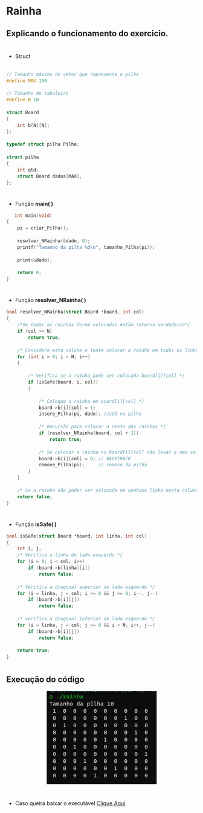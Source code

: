 # Rainha

## Explicando o funcionamento do exercicio.
#
- Struct

```c
   
// Tamanho máximo do vetor que representa a pilha
#define MAX 100

// Tamanho do tabuleiro
#define N 10

struct Board
{
    int b[N][N];
};

typedef struct pilha Pilha;

struct pilha
{
    int qtd;
    struct Board dados[MAX];
};

```
#
- Função **main( )**



```c
   int main(void)
{
    pi = criar_Pilha();

    resolver_NRainha(&dado, 0);
    printf("Tamanho da pilha %d\n", tamanho_Pilha(pi));

    print(&dado);

    return 0;
}
```
#
- Função **resolver_NRainha( )**

```c
bool resolver_NRainha(struct Board *board, int col)
{
    /*Se todas as rainhas forem colocadas então retorna verdadeiro*/
    if (col >= N)
        return true;

    /* Considere esta coluna e tente colocar a rainha em todas as linhas, uma por uma */
    for (int i = 0; i < N; i++)
    {

        /* Verifica se a rainha pode ser colocada board[i][col] */
        if (isSafe(board, i, col))
        {

            /* Coloque a rainha em board[i][col] */
            board->b[i][col] = 1;
            insere_Pilha(pi, dado); //add na pilha

            /* Recursão para colocar o resto das rainhas */
            if (resolver_NRainha(board, col + 1))
                return true;

            /* Se colocar a rainha no board[i][col] não levar a uma solução, remova a rainha de board[i][col] */
            board->b[i][col] = 0; // BACKTRACK
            remove_Pilha(pi);     // remove da pilha
        }
    }

    /* Se a rainha não poder ser colocada em nenhuma linha nesta coluna, retorne falso  */
    return false;
}
```
#
- Função **isSafe( )**

```c
bool isSafe(struct Board *board, int linha, int col)
{
    int i, j;
    /* Verifica a linha do lado esquerdo */
    for (i = 0; i < col; i++)
        if (board->b[linha][i])
            return false;

    /* Verifica a diagonal superior do lado esquerdo */
    for (i = linha, j = col; i >= 0 && j >= 0; i--, j--)
        if (board->b[i][j])
            return false;

    /* verifica a diagonal inferior do lado esquerdo */
    for (i = linha, j = col; j >= 0 && i < N; i++, j--)
        if (board->b[i][j])
            return false;

    return true;
}
```
#
##  Execução do código

<p align="center"><img src="rainha.jpg " /></p>

#
- Caso queira baixar o executável [Clique Aqui](https://github.com/Javiercuba/Estruturas_de_dados1/releases/download/1.0/hexadecimal).
